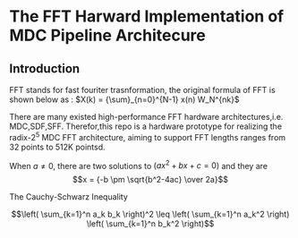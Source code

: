 # The FFT Harward Implementation of MDC Pipeline Architecure

## Introduction

FFT stands for fast fouriter trasnformation, the original formula of FFT is shown below as :
$X(k) = {\sum}_{n=0}^{N-1} x(n) W_N^{nk}$

There are many existed high-performance FFT hardware architectures,i.e. MDC,SDF,SFF. Therefor,this repo is a hardware prototype for realizing the radix-$2^5$ MDC FFT architecture, aiming to support FFT lengths ranges from 32 points to 512K pointsd.

When $a \ne 0$, there are two solutions to $(ax^2 + bx + c = 0)$ and they are
$$x = {-b \pm \sqrt{b^2-4ac} \over 2a}$$

The Cauchy-Schwarz Inequality

$$\left( \sum_{k=1}^n a_k b_k \right)^2 \leq \left( \sum_{k=1}^n a_k^2 \right) \left( \sum_{k=1}^n b_k^2 \right)$$